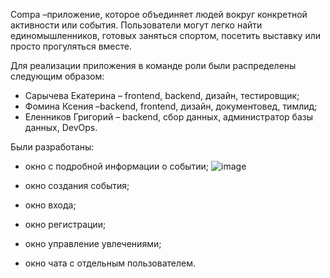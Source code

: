 Compa –приложение, которое объединяет людей вокруг конкретной активности или события. Пользователи могут легко 
найти единомышленников, готовых заняться спортом, посетить выставку или просто прогуляться вместе.

Для реализации приложения в команде роли были распределены следующим образом:
- Сарычева Екатерина – frontend, backend, дизайн, тестировщик;
- Фомина Ксения –backend, frontend, дизайн, документовед, тимлид;
- Еленников Григорий – backend, сбор данных, администратор базы данных, DevOps.

Были разработаны: 
- окно с подробной информации о событии;
![image](https://github.com/user-attachments/assets/1b946b5e-c039-4aa0-9999-c8adc5a7f23a)

- окно создания события;
- окно входа;
- окно регистрации;
- окно управление увлечениями;
- окно чата с отдельным пользователем.


